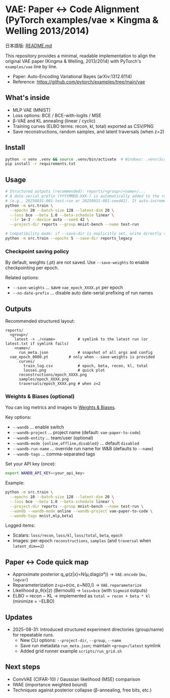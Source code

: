 # VAE: Paper ↔ Code Alignment (PyTorch examples/vae × Kingma & Welling 2013/2014)

日本語版: [README.md](./README.md)

This repository provides a minimal, readable implementation to align the original VAE paper (Kingma & Welling, 2013/2014) with PyTorch's `examples/vae` line by line.

- Paper: Auto-Encoding Variational Bayes (arXiv:1312.6114)
- Reference: https://github.com/pytorch/examples/tree/main/vae

## What's inside
- MLP VAE (MNIST)
- Loss options: BCE / BCE-with-logits / MSE
- β-VAE and KL annealing (linear / cyclic)
- Training curves (ELBO terms: recon, kl, total) exported as CSV/PNG
- Save reconstructions, random samples, and latent traversals (when z=2)

## Install

```bash
python -m venv .venv && source .venv/bin/activate  # Windows: .venv\Scripts\activate
pip install -r requirements.txt
```

## Usage

```bash
# Structured outputs (recommended): reports/<group>/<name>/...
# A date-serial prefix (YYYYMMDD-XXX-) is automatically added to the run name
# (e.g., 20250831-001-test-run or 20250831-001-seed42). It auto-increments to avoid collisions.
python -m src.train \
  --epochs 20 --batch-size 128 --latent-dim 20 \
  --loss bce --beta 1.0 --beta-schedule linear \
  --lr 1e-3 --device auto --seed 42 \
  --project-dir reports --group mnist-bench --name test-run

# Compatibility mode: if --save-dir is explicitly set, write directly to that path
python -m src.train --epochs 5 --save-dir reports_legacy
```

### Checkpoint saving policy
By default, weights (.pt) are not saved. Use `--save-weights` to enable checkpointing per epoch.

Related options:
- `--save-weights` … save `vae_epoch_XXXX.pt` per epoch
- `--no-date-prefix` … disable auto date-serial prefixing of run names

## Outputs
Recommended structured layout:

```
reports/
  <group>/
    latest -> ./<name>          # symlink to the latest run (or latest.txt if symlink fails)
    <name>/
      run_meta.json             # snapshot of all args and config
  vae_epoch_0000.pt         # only when --save-weights is provided
      curves/
        train_log.csv           # epoch, beta, recon, kl, total
        losses.png              # quick plot
      reconstructions/epoch_XXXX.png
      samples/epoch_XXXX.png
      traversals/epoch_XXXX.png # when z=2
```

### Weights & Biases (optional)
You can log metrics and images to [Weights & Biases](https://wandb.ai/).

Key options:
- `--wandb` … enable switch
- `--wandb-project` … project name (default: `vae-paper-to-code`)
- `--wandb-entity` … team/user (optional)
- `--wandb-mode {online,offline,disabled}` … default `disabled`
- `--wandb-run-name` … override run name for W&B (defaults to `--name`)
- `--wandb-tags` … comma-separated tags

Set your API key (once):

```bash
export WANDB_API_KEY=<your_api_key>
```

Example:

```bash
python -m src.train \
  --epochs 10 --batch-size 128 --latent-dim 20 \
  --loss bce --beta 1.0 --beta-schedule linear \
  --project-dir reports --group mnist-bench --name test-run \
  --wandb --wandb-mode online --wandb-project vae-paper-to-code \
  --wandb-tags mnist,mlp,beta1
```

Logged items:
- Scalars: `loss/recon`, `loss/kl`, `loss/total`, `beta`, `epoch`
- Images: per-epoch `reconstructions`, `samples` (and `traversal` when `latent_dim==2`)

## Paper ↔ Code quick map
- Approximate posterior q_φ(z|x)=N(μ,diag(σ²)) → `VAE.encode` (`mu, logvar`)
- Reparameterization z=μ+σ⊙ε, ε~N(0,I) → `VAE.reparameterize`
- Likelihood p_θ(x|z) (Bernoulli) → `loss=bce` (with `Sigmoid` outputs)
- ELBO = recon − KL → implemented as `total = recon + beta * kl` (minimize = −ELBO)

## Updates
- 2025-08-31: Introduced structured experiment directories (group/name) for repeatable runs.
  - New CLI options: `--project-dir`, `--group`, `--name`
  - Save run metadata `run_meta.json`; maintain `<group>/latest` symlink
  - Added grid runner example `scripts/run_grid.sh`

## Next steps
- ConvVAE (CIFAR-10) / Gaussian likelihood (MSE) comparison
- IWAE (importance weighted bound)
- Techniques against posterior collapse (β-annealing, free bits, etc.)
